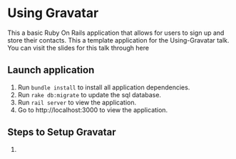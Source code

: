 # Using Gravatar
This a basic Ruby On Rails application that allows for users to sign up and store their contacts. This a template application for the Using-Gravatar talk. You can visit the slides for this talk through here
## Launch application
1. Run `bundle install` to install all application dependencies.
2. Run `rake db:migrate` to update the sql database.
3. Run `rail server` to view the application.
4. Go to http://localhost:3000 to view the application.

## Steps to Setup Gravatar
1. 
